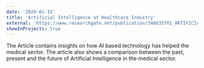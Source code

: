 ```yaml
---
date: '2020-01-15'
title: 'Artificial Intelligence at Healthcare Industry'
external: 'https://www.researchgate.net/publication/348633701_ARTIFICIAL_INTELLIGENCE_AT_HEALTHCARE_INDUSTRY'
showInProjects: true
---
```


The Article contains insights on how AI based technology has helped the medical sector. The article also shows a comparison between the past, present and the future of Artificial Intelligence in the medical sector.
